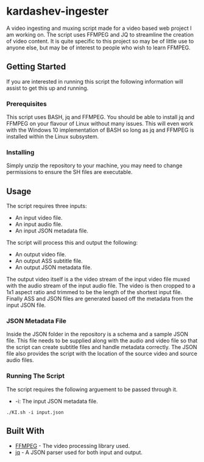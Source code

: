 # kardashev-ingester

A video ingesting and muxing script made for a video based web project I am working on. The script uses FFMPEG and JQ to streamline the creation of video content. It is quite specific to this project so may be of little use to anyone else, but may be of interest to people who wish to learn FFMPEG.

## Getting Started

If you are interested in running this script the following information will assist to get this up and running.

### Prerequisites

This script uses BASH, jq and FFMPEG. You should be able to install jq and FFMPEG on your flavour of Linux without many issues. This will even work with the Windows 10 implementation of BASH so long as jq and FFMPEG is installed within the Linux subsystem.

### Installing
Simply unzip the repository to your machine, you may need to change permissions to ensure the SH files are executable.

## Usage
The script requires three inputs:

* An input video file.
* An input audio file.
* An input JSON metadata file.

The script will process this and output the following:

* An output video file.
* An output ASS subtitle file.
* An output JSON metadata file.

The output video itself is a the video stream of the input video file muxed with the audio stream of the input audio file. The video is then cropped to a 1x1 aspect ratio and trimmed to be the length of the shortest input file. Finally ASS and JSON files are generated based off the metadata from the input JSON file.

### JSON Metadata File

Inside the JSON folder in the repository is a schema and a sample JSON file. This file needs to be supplied along with the audio and video file so that the script can create subtitle files and handle metadata correctly. The JSON file also provides the script with the location of the source video and source audio files.

### Running The Script

The script requires the following arguement to be passed through it.

* -i: The input JSON metadata file.

```
./KI.sh -i input.json
```

## Built With

* [FFMPEG](https://www.ffmpeg.org/) - The video processing library used.
* [jq](https://stedolan.github.io/jq/) - A JSON parser used for both input and output.
